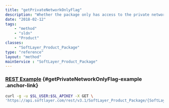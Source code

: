 ```yaml
---
title: "getPrivateNetworkOnlyFlag"
description: "Whether the package only has access to the private network."
date: "2018-02-12"
tags:
    - "method"
    - "sldn"
    - "Product"
classes:
    - "SoftLayer_Product_Package"
type: "reference"
layout: "method"
mainService : "SoftLayer_Product_Package"
---
```


### [REST Example](#getPrivateNetworkOnlyFlag-example) <a href="/article/rest/"><i class="fas fa-question"></i></a> {#getPrivateNetworkOnlyFlag-example .anchor-link} 
```bash
curl -g -u $SL_USER:$SL_APIKEY -X GET \
'https://api.softlayer.com/rest/v3.1/SoftLayer_Product_Package/{SoftLayer_Product_PackageID}/getPrivateNetworkOnlyFlag'
```
